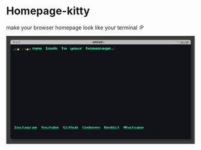 # Homepage-kitty

make your browser homepage look like your terminal :P

![Logo](https://github.com/PentSec/homepage-kitty/blob/main/screenshot.png)
